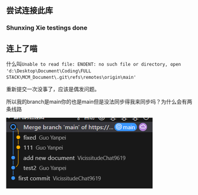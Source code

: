 ## 尝试连接此库

### Shunxing Xie  testings done

## 连上了喵

<!-- @GYPpro gypplus@outlook.com -->

什么叫`Unable to read file: ENOENT: no such file or directory, open 'd:\Desktop\Document\Coding\FULL STACK\MCM_Document\.git\refs\remotes\origin\main'`

重新提交一次没事了，应该是偶发问题。

所以我的branch是main你的也是main但是没法同步得我来同步吗？为什么会有两条线路

![alt text](image.png)